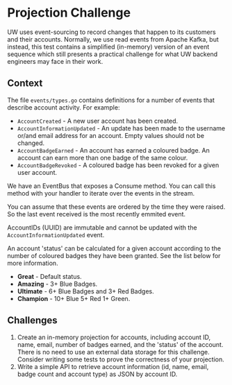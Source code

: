 # Projection Challenge

UW uses event-sourcing to record changes that happen to its customers and their accounts. Normally, we use read events from Apache Kafka, but instead, this test contains a simplified (in-memory) version of an event sequence which still presents a practical challenge for what UW backend engineers may face in their work.

## Context

The file `events/types.go` contains definitions for a number of events that describe account activity. For example:

- `AccountCreated` - A new user account has been created.
- `AccountInformationUpdated` - An update has been made to the username or/and email address for an account. Empty values should not be changed.
- `AccountBadgeEarned` - An account has earned a coloured badge. An account can earn more than one badge of the same colour.
- `AccountBadgeRevoked` - A coloured badge has been revoked for a given user account.

We have an EventBus that exposes a Consume method. You can call this method with your handler to iterate over the events in the stream. 

You can assume that these events are ordered by the time they were raised. So the last event received is the most recently emmited event.

AccountIDs (UUID) are immutable and cannot be updated with the `AccountInformationUpdated` event.

An account 'status' can be calculated for a given account according to the number of coloured badges they have been granted. See the list below for more information.

- **Great** - Default status.
- **Amazing** - 3+ Blue Badges.
- **Ultimate** - 6+ Blue Badges and 3+ Red Badges.
- **Champion** - 10+ Blue 5+ Red 1+ Green.

## Challenges

1. Create an in-memory projection for accounts, including account ID, name, email, number of badges earned, and the 'status' of the account. There is no need to use an external data storage for this challenge. Consider writing some tests to prove the correctness of your projection.
2. Write a simple API to retrieve account information (id, name, email, badge count and account type) as JSON by account ID.

